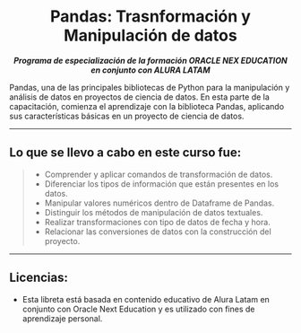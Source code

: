 <h1 align="center">Pandas: Trasnformación y Manipulación de datos</h1>

<p align="center"><strong><em>Programa de especialización de la formación ORACLE NEX EDUCATION en conjunto con ALURA LATAM</em></strong></p>

Pandas, una de las principales bibliotecas de Python para la manipulación y análisis de datos en proyectos de ciencia de datos.
En esta parte de la capacitación, comienza el aprendizaje con la biblioteca Pandas, aplicando sus características básicas en un proyecto de ciencia de datos.

---

## Lo que se llevo a cabo en este curso fue:

> * Comprender y aplicar comandos de transformación de datos.
> * Diferenciar los tipos de información que están presentes en los datos.
> * Manipular valores numéricos dentro de Dataframe de Pandas.
> * Distinguir los métodos de manipulación de datos textuales.
> * Realizar transformaciones con tipo de datos de fecha y hora.
> * Relacionar las conversiones de datos con la construcción del proyecto.

---

## Licencias:

- Esta libreta está basada en contenido educativo de Alura Latam en conjunto con Oracle Next Education y es utilizado con fines de aprendizaje personal.
